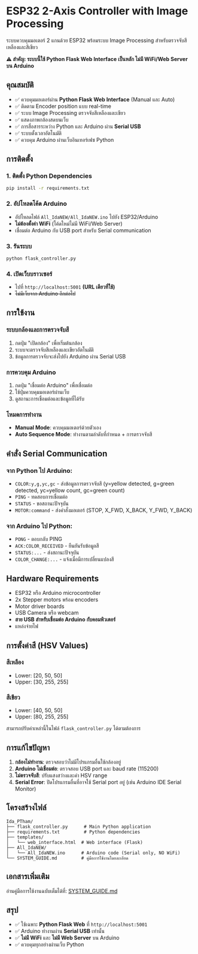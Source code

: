 # ESP32 2-Axis Controller with Image Processing

ระบบควบคุมมอเตอร์ 2 แกนด้วย ESP32 พร้อมระบบ Image Processing สำหรับตรวจจับสีเหลืองและสีเขียว

**⚠️ สำคัญ: ระบบนี้ใช้ Python Flask Web Interface เป็นหลัก ไม่มี WiFi/Web Server บน Arduino**

## คุณสมบัติ

- ✅ ควบคุมมอเตอร์ผ่าน **Python Flask Web Interface** (Manual และ Auto)
- ✅ ติดตาม Encoder position แบบ real-time
- ✅ ระบบ Image Processing ตรวจจับสีเหลืองและเขียว
- ✅ แสดงภาพกล้องสดบนเว็บ
- ✅ การสื่อสารระหว่าง Python และ Arduino ผ่าน **Serial USB**
- ✅ ระบบตั้งเวลาอัตโนมัติ
- ✅ ควบคุม Arduino ผ่านเว็บอินเทอร์เฟซ Python

## การติดตั้ง

### 1. ติดตั้ง Python Dependencies

```bash
pip install -r requirements.txt
```

### 2. อัปโหลดโค้ด Arduino

- อัปโหลดไฟล์ `All_IdaNEW/All_IdaNEW.ino` ไปยัง ESP32/Arduino
- **ไม่ต้องตั้งค่า WiFi** (โค้ดใหม่ไม่มี WiFi/Web Server)
- เชื่อมต่อ Arduino กับ USB port สำหรับ Serial communication

### 3. รันระบบ

```bash
python flask_controller.py
```

### 4. เปิดเว็บบราวเซอร์

- ไปที่ `http://localhost:5001` **(URL เดียวที่ใช้)**
- ~~ไม่มีเว็บจาก Arduino อีกต่อไป~~

## การใช้งาน

### ระบบกล้องและการตรวจจับสี

1. กดปุ่ม "เปิดกล้อง" เพื่อเริ่มต้นกล้อง
2. ระบบจะตรวจจับสีเหลืองและเขียวอัตโนมัติ
3. ข้อมูลการตรวจจับจะส่งไปยัง Arduino ผ่าน Serial USB

### การควบคุม Arduino

1. กดปุ่ม "เชื่อมต่อ Arduino" เพื่อเชื่อมต่อ
2. ใช้ปุ่มควบคุมมอเตอร์ผ่านเว็บ
3. ดูสถานะการเชื่อมต่อและข้อมูลที่ได้รับ

### โหมดการทำงาน

- **Manual Mode**: ควบคุมมอเตอร์ด้วยตัวเอง
- **Auto Sequence Mode**: ทำงานตามลำดับที่กำหนด + การตรวจจับสี

## คำสั่ง Serial Communication

### จาก Python ไป Arduino:

- `COLOR:y,g,yc,gc` - ส่งข้อมูลการตรวจจับสี (y=yellow detected, g=green detected, yc=yellow count, gc=green count)
- `PING` - ทดสอบการเชื่อมต่อ
- `STATUS` - ขอสถานะปัจจุบัน
- `MOTOR:command` - ส่งคำสั่งมอเตอร์ (STOP, X_FWD, X_BACK, Y_FWD, Y_BACK)

### จาก Arduino ไป Python:

- `PONG` - ตอบกลับ PING
- `ACK:COLOR_RECEIVED` - ยืนยันรับข้อมูลสี
- `STATUS:...` - ส่งสถานะปัจจุบัน
- `COLOR_CHANGE:...` - แจ้งเมื่อมีการเปลี่ยนแปลงสี

## Hardware Requirements

- ESP32 หรือ Arduino microcontroller
- 2x Stepper motors พร้อม encoders
- Motor driver boards
- USB Camera หรือ webcam
- **สาย USB สำหรับเชื่อมต่อ Arduino กับคอมพิวเตอร์**
- แหล่งจ่ายไฟ

## การตั้งค่าสี (HSV Values)

### สีเหลือง

- Lower: [20, 50, 50]
- Upper: [30, 255, 255]

### สีเขียว

- Lower: [40, 50, 50]
- Upper: [80, 255, 255]

สามารถปรับค่าเหล่านี้ในไฟล์ `flask_controller.py` ได้ตามต้องการ

## การแก้ไขปัญหา

1. **กล้องไม่ทำงาน**: ตรวจสอบว่าไม่มีโปรแกรมอื่นใช้กล้องอยู่
2. **Arduino ไม่เชื่อมต่อ**: ตรวจสอบ USB port และ baud rate (115200)
3. **ไม่ตรวจจับสี**: ปรับแสงสว่างและค่า HSV range
4. **Serial Error**: ปิดโปรแกรมอื่นที่อาจใช้ Serial port อยู่ (เช่น Arduino IDE Serial Monitor)

## โครงสร้างไฟล์

```
Ida_PTham/
├── flask_controller.py      # Main Python application
├── requirements.txt         # Python dependencies
├── templates/
│   └── web_interface.html  # Web interface (Flask)
├── All_IdaNEW/
│   └── All_IdaNEW.ino      # Arduino code (Serial only, NO WiFi)
└── SYSTEM_GUIDE.md         # คู่มือการใช้งานโดยละเอียด
```

## เอกสารเพิ่มเติม

อ่านคู่มือการใช้งานฉบับเต็มได้ที่: [SYSTEM_GUIDE.md](SYSTEM_GUIDE.md)

## สรุป

- ✅ ใช้เฉพาะ **Python Flask Web** ที่ `http://localhost:5001`
- ✅ Arduino ทำงานผ่าน **Serial USB** เท่านั้น
- ✅ **ไม่มี WiFi** และ **ไม่มี Web Server** บน Arduino
- ✅ ควบคุมทุกอย่างผ่านเว็บ Python
